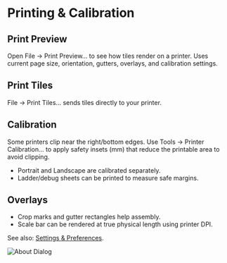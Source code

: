 # Printing & Calibration

## Print Preview
Open File → Print Preview… to see how tiles render on a printer. Uses current page size, orientation, gutters, overlays, and calibration settings.

## Print Tiles
File → Print Tiles… sends tiles directly to your printer.

## Calibration
Some printers clip near the right/bottom edges. Use Tools → Printer Calibration… to apply safety insets (mm) that reduce the printable area to avoid clipping.

- Portrait and Landscape are calibrated separately.
- Ladder/debug sheets can be printed to measure safe margins.

## Overlays
- Crop marks and gutter rectangles help assembly.
- Scale bar can be rendered at true physical length using printer DPI.

See also: [Settings & Preferences](settings.md).

![About Dialog](../docs/images/20-about-dialog.png)
